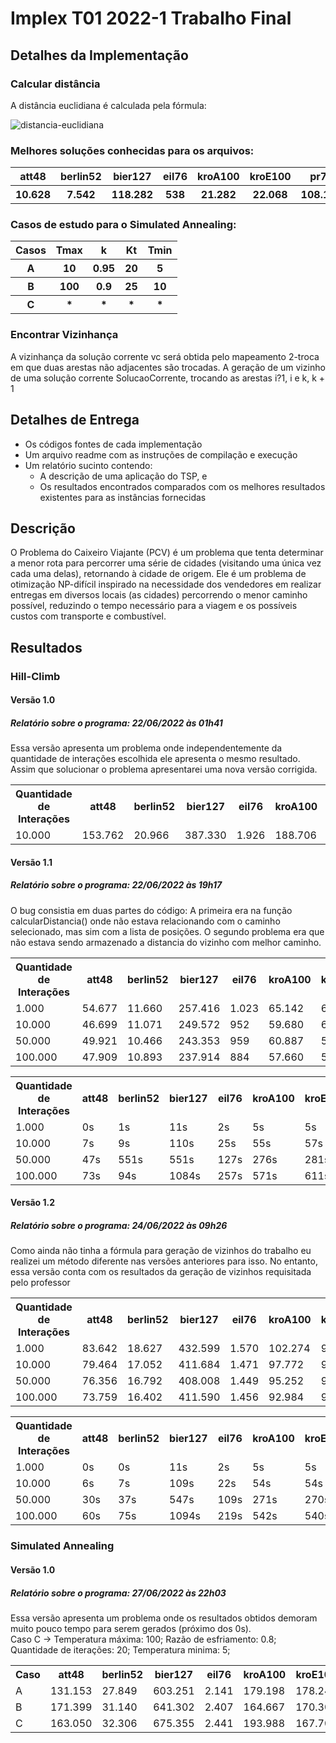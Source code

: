 # Implex T01 2022-1 Trabalho Final

## Detalhes da Implementação

### Calcular distância
A distância euclidiana é calculada pela fórmula:

![distancia-euclidiana](https://user-images.githubusercontent.com/81452517/175548824-2f0b5e79-71aa-47b3-a61c-0ce81db39710.png)

### Melhores soluções conhecidas para os arquivos:
<table>
  <tr>
    <th>att48</th>
    <th>berlin52</th>
    <th>bier127</th>
    <th>eil76</th>
    <th>kroA100</th>
    <th>kroE100</th>
    <th>pr76</th>
    <th>rat99</th>
    <th>st70</th>
  </tr>
  <tr>
    <th>10.628</th>
    <th>7.542</th>
    <th>118.282</th>
    <th>538</th>
    <th>21.282</th>
    <th>22.068</th>
    <th>108.159</th>
    <th>1.211</th>
    <th>675</th>
  </tr>
</table>

### Casos de estudo para o Simulated Annealing:

<table>
  <tr>
    <th>Casos</th>
    <th>Tmax</th>
    <th>k</th>
    <th>Kt</th>
    <th>Tmin</th>
  </tr>
  <tr>
    <th>A</th>
    <th>10</th>
    <th>0.95</th>
    <th>20</th>
    <th>5</th>
  </tr>
  <tr>
    <th>B</th>
    <th>100</th>
    <th>0.9</th>
    <th>25</th>
    <th>10</th>
  </tr>
  <tr>
    <th>C</th>
    <th>*</th>
    <th>*</th>
    <th>*</th>
    <th>*</th>
  </tr>
</table>

### Encontrar Vizinhança

A vizinhança da solução corrente vc será obtida pelo mapeamento 2-troca em que duas
arestas não adjacentes são trocadas. A geração de um vizinho de uma solução corrente
SolucaoCorrente, trocando as arestas i?1, i e k, k + 1 

## Detalhes de Entrega

- Os códigos fontes de cada implementação
- Um arquivo readme com as instruções de compilação e execução
- Um relatório sucinto contendo:
  - A descrição de uma aplicação do TSP, e
  - Os resultados encontrados comparados com os melhores resultados existentes para as instâncias fornecidas
  
## Descrição

O Problema do Caixeiro Viajante (PCV) é um problema que tenta determinar a menor rota para percorrer uma série de cidades (visitando uma única vez cada uma delas), retornando à cidade de origem. Ele é um problema de otimização NP-difícil inspirado na necessidade dos vendedores em realizar entregas em diversos locais (as cidades) percorrendo o menor caminho possível, reduzindo o tempo necessário para a viagem e os possíveis custos com transporte e combustível.

## Resultados

### Hill-Climb

#### Versão 1.0

##### Relatório sobre o programa: 22/06/2022 às 01h41
Essa versão apresenta um problema onde independentemente da quantidade de interações escolhida ele apresenta o mesmo resultado. Assim que solucionar o problema apresentarei uma nova versão corrigida. 

<table>
  <tr>
    <th>Quantidade de Interações</th>
    <th>att48</th>
    <th>berlin52</th>
    <th>bier127</th>
    <th>eil76</th>
    <th>kroA100</th>
    <th>kroE100</th>
    <th>pr76</th>
    <th>rat99</th>
    <th>st70</th>
  </tr>
  <tr>
    <td>10.000</td>
    <td>153.762</td>
    <td>20.966</td>
    <td>387.330</td>
    <td>1.926</td>
    <td>188.706</td>
    <td>184.805</td>
    <td>147.041</td>
    <td>1.878</td>
    <td>3.359</td>
  </tr>
</table>

#### Versão 1.1

##### Relatório sobre o programa: 22/06/2022 às 19h17
O bug consistia em duas partes do código: A primeira era na função calcularDistancia() onde não estava relacionando com o caminho selecionado, mas sim com a lista de posições. O segundo problema era que não estava sendo armazenado a distancia do vizinho com melhor caminho.

<table>
  <tr>
    <th>Quantidade de Interações</th>
    <th>att48</th>
    <th>berlin52</th>
    <th>bier127</th>
    <th>eil76</th>
    <th>kroA100</th>
    <th>kroE100</th>
    <th>pr76</th>
    <th>rat99</th>
    <th>st70</th>
  </tr>
  <tr>
    <td>1.000</td>
    <td>54.677</td>
    <td>11.660</td>
    <td>257.416</td>
    <td>1.023</td>
    <td>65.142</td>
    <td>67.796</td>
    <td>234.897</td>
    <td>3.116</td>
    <td>1.398</td>
  </tr>
  <tr>
    <td>10.000</td>
    <td>46.699</td>
    <td>11.071</td>
    <td>249.572</td>
    <td>952</td>
    <td>59.680</td>
    <td>61.387</td>
    <td>208.009</td>
    <td>2.982</td>
    <td>1.240</td>
  </tr>
  <tr>
    <td>50.000</td>
    <td>49.921</td>
    <td>10.466</td>
    <td>243.353</td>
    <td>959</td>
    <td>60.887</td>
    <td>58.343</td>
    <td>203.717</td>
    <td>2.819</td>
    <td>1.304</td>
  </tr>
  <tr>
    <td>100.000</td>
    <td>47.909</td>
    <td>10.893</td>
    <td>237.914</td>
    <td>884</td>
    <td>57.660</td>
    <td>51.887</td>
    <td>212.802</td>
    <td>2.611</td>
    <td>1.234</td>
  </tr>
</table>

<table>
  <tr>
    <th>Quantidade de Interações</th>
    <th>att48</th>
    <th>berlin52</th>
    <th>bier127</th>
    <th>eil76</th>
    <th>kroA100</th>
    <th>kroE100</th>
    <th>pr76</th>
    <th>rat99</th>
    <th>st70</th>
  </tr>
  <tr>
    <td>1.000</td>
    <td>0s</td>
    <td>1s</td>
    <td>11s</td>
    <td>2s</td>
    <td>5s</td>
    <td>5s</td>
    <td>2s</td>
    <td>5s</td>
    <td>2s</td>
  </tr>
  <tr>
    <td>10.000</td>
    <td>7s</td>
    <td>9s</td>
    <td>110s</td>
    <td>25s</td>
    <td>55s</td>
    <td>57s</td>
    <td>25s</td>
    <td>54s</td>
    <td>19s</td>
  </tr>
  <tr>
    <td>50.000</td>
    <td>47s</td>
    <td>551s</td>
    <td>551s</td>
    <td>127s</td>
    <td>276s</td>
    <td>281s</td>
    <td>122s</td>
    <td>274s</td>
    <td>95s</td>
  </tr>
  <tr>
    <td>100.000</td>
    <td>73s</td>
    <td>94s</td>
    <td>1084s</td>
    <td>257s</td>
    <td>571s</td>
    <td>611s</td>
    <td>269s</td>
    <td>592s</td>
    <td>207s</td>
  </tr>
</table>

#### Versão 1.2

##### Relatório sobre o programa: 24/06/2022 às 09h26
Como ainda não tinha a fórmula para geração de vizinhos do trabalho eu realizei um método diferente nas versões anteriores para isso. No entanto, essa versão conta com os resultados da geração de vizinhos requisitada pelo professor

<table>
  <tr>
    <th>Quantidade de Interações</th>
    <th>att48</th>
    <th>berlin52</th>
    <th>bier127</th>
    <th>eil76</th>
    <th>kroA100</th>
    <th>kroE100</th>
    <th>pr76</th>
    <th>rat99</th>
    <th>st70</th>
  </tr>
  <tr>
    <td>1.000</td>
    <td>83.642</td>
    <td>18.627</td>
    <td>432.599</td>
    <td>1.570</td>
    <td>102.274</td>
    <td>99.654</td>
    <td>354.143</td>
    <td>4.780</td>
    <td>2.200</td>
  </tr>
  <tr>
    <td>10.000</td>
    <td>79.464</td>
    <td>17.052</td>
    <td>411.684</td>
    <td>1.471</td>
    <td>97.772</td>
    <td>98.249</td>
    <td>344.527</td>
    <td>4.710</td>
    <td>2.127</td>
  </tr>
  <tr>
    <td>50.000</td>
    <td>76.356</td>
    <td>16.792</td>
    <td>408.008</td>
    <td>1.449</td>
    <td>95.252</td>
    <td>96.407</td>
    <td>326.815</td>
    <td>4.592</td>
    <td>2.038</td>
  </tr>
  <tr>
    <td>100.000</td>
    <td>73.759</td>
    <td>16.402</td>
    <td>411.590</td>
    <td>1.456</td>
    <td>92.984</td>
    <td>92.413</td>
    <td>335.431</td>
    <td>4.548</td>
    <td>2.003</td>
  </tr>
</table>

<table>
  <tr>
    <th>Quantidade de Interações</th>
    <th>att48</th>
    <th>berlin52</th>
    <th>bier127</th>
    <th>eil76</th>
    <th>kroA100</th>
    <th>kroE100</th>
    <th>pr76</th>
    <th>rat99</th>
    <th>st70</th>
  </tr>
  <tr>
    <td>1.000</td>
    <td>0s</td>
    <td>0s</td>
    <td>11s</td>
    <td>2s</td>
    <td>5s</td>
    <td>5s</td>
    <td>2s</td>
    <td>5s</td>
    <td>1s</td>
  </tr>
  <tr>
    <td>10.000</td>
    <td>6s</td>
    <td>7s</td>
    <td>109s</td>
    <td>22s</td>
    <td>54s</td>
    <td>54s</td>
    <td>23s</td>
    <td>51s</td>
    <td>17s</td>
  </tr>
  <tr>
    <td>50.000</td>
    <td>30s</td>
    <td>37s</td>
    <td>547s</td>
    <td>109s</td>
    <td>271s</td>
    <td>270s</td>
    <td>114s</td>
    <td>254s</td>
    <td>86s</td>
  </tr>
  <tr>
    <td>100.000</td>
    <td>60s</td>
    <td>75s</td>
    <td>1094s</td>
    <td>219s</td>
    <td>542s</td>
    <td>540s</td>
    <td>229s</td>
    <td>509s</td>
    <td>173s</td>
  </tr>
</table>

### Simulated Annealing

#### Versão 1.0

##### Relatório sobre o programa: 27/06/2022 às 22h03
Essa versão apresenta um problema onde os resultados obtidos demoram muito pouco tempo para serem gerados (próximo dos 0s).
<br>Caso C -> Temperatura máxima: 100; Razão de esfriamento: 0.8; Quantidade de iterações: 20; Temperatura minima: 5;

<table>
  <tr>
    <th>Caso</th>
    <th>att48</th>
    <th>berlin52</th>
    <th>bier127</th>
    <th>eil76</th>
    <th>kroA100</th>
    <th>kroE100</th>
    <th>pr76</th>
    <th>rat99</th>
    <th>st70</th>
  </tr>
  <tr>
    <td>A</td>
    <td>131.153</td>
    <td>27.849</td>
    <td>603.251</td>
    <td>2.141</td>
    <td>179.198</td>
    <td>178.248</td>
    <td>582.606</td>
    <td>7.629</td>
    <td>3.701</td>
  </tr>
  <tr>
    <td>B</td>
    <td>171.399</td>
    <td>31.140</td>
    <td>641.302</td>
    <td>2.407</td>
    <td>164.667</td>
    <td>170.307</td>
    <td>591.350</td>
    <td>8.344</td>
    <td>3.556</td>
  </tr>
  <tr>
    <td>C</td>
    <td>163.050</td>
    <td>32.306</td>
    <td>675.355</td>
    <td>2.441</td>
    <td>193.988</td>
    <td>167.701</td>
    <td>581.040</td>
    <td>8.221</td>
    <td>3.585</td>
  </tr>
</table>
